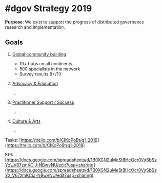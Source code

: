 # \#dgov Strategy 2019

**Purpose**: We exist to support the progress of distributed governance research and implementation.

## Goals

1. [Global community building](community-building.md)
   * 10+ hubs on all continents
   * 500 specialists in the network
   * Survey results 8+/10
2. [Advocacy & Education](advocacy-and-education.md)

   ...

3. [Practitioner Support / Success ](practitioner-support-success.md)

   ...

4. [Culture & Arts](arts-and-inspiration.md)

   ...

Tasks: [https://trello.com/b/CIKoPoBt/q1-2019](https://trello.com/b/CIKoPoBt/q1-2019)

KPI: [https://docs.google.com/spreadsheets/d/1B0XGN2uMeStBHcOcr0VySbSzYz\_V67zmKCjJ-NBwvNU/edit?usp=sharing](https://docs.google.com/spreadsheets/d/1B0XGN2uMeStBHcOcr0VySbSzYz_V67zmKCjJ-NBwvNU/edit?usp=sharing)

